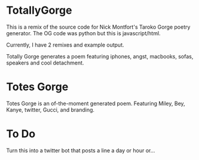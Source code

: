 TotallyGorge
============

This is a remix of the source code for Nick Montfort's Taroko Gorge poetry generator.
The OG code was python but this is javascript/html.

Currently, I have 2 remixes and example output.

Totally Gorge generates a poem featuring iphones, angst, macbooks, sofas, speakers and cool detachment.

Totes Gorge
===========
Totes Gorge is an of-the-moment generated poem. Featuring Miley, Bey, Kanye, twitter, Gucci, and branding.

To Do
=====
Turn this into a twitter bot that posts a line a day or hour or...
